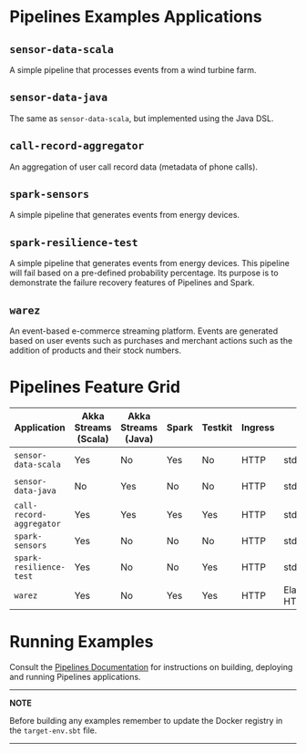 # Pipelines Examples Applications

## `sensor-data-scala`

A simple pipeline that processes events from a wind turbine farm.

## `sensor-data-java`

The same as `sensor-data-scala`, but implemented using the Java DSL.

## `call-record-aggregator`

An aggregation of user call record data (metadata of phone calls).

## `spark-sensors`

A simple pipeline that generates events from energy devices.

## `spark-resilience-test`

A simple pipeline that generates events from energy devices.  This pipeline
will fail based on a pre-defined probability percentage.  Its purpose is to
demonstrate the failure recovery features of Pipelines and Spark.

## `warez`

An event-based e-commerce streaming platform.  Events are generated based on
user events such as purchases and merchant actions such as the addition of
products and their stock numbers.

# Pipelines Feature Grid

| Application         | Akka Streams (Scala) | Akka Streams (Java) | Spark | Testkit | Ingress | Egress                  | Auto Data Generation    |
|---------------------|----------------------|---------------------|-------|---------|---------|-------------------------|-------------------------|
| `sensor-data-scala` | Yes                  | No                  | Yes   | No      | HTTP    | stdout (logs)           | Yes (Client Lua Script) |
| `sensor-data-java`  | No                   | Yes                 | No    | No      | HTTP    | stdout (logs)           | Yes (Client Lua Script) |
| `call-record-aggregator` | Yes             | Yes                 | Yes   | Yes     | HTTP    | stdout (logs)           | Yes                     |
| `spark-sensors`     | Yes                  | No                  | No    | No      | HTTP    | stdout (logs)           | Yes                     |
| `spark-resilience-test` | Yes              | No                  | No    | Yes     | HTTP    | stdout (logs)           | Yes                     |
| `warez`             | Yes                  | No                  | Yes   | Yes     | HTTP    | ElasticSearch, HTTP API | No                      |

# Running Examples

Consult the [Pipelines Documentation](https://developer.lightbend.com/docs/pipelines/1.0.0/)
for instructions on building, deploying and running Pipelines applications.

---

**NOTE**

Before building any examples remember to update the Docker registry in the `target-env.sbt` file.

---
